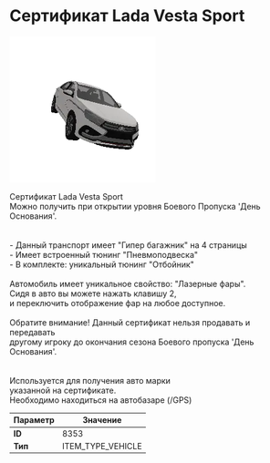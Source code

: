 # Сертификат Lada Vesta Sport

![Item Image](../img/8353.webp?raw=true)

Сертификат Lada Vesta Sport<br>Можно получить при открытии уровня Боевого Пропуска 'День Основания'.<br><br><br>- Данный транспорт имеет "Гипер багажник" на 4 страницы<br>- Имеет встроенный тюнинг "Пневмоподвеска"<br>- В комплекте: уникальный тюнинг "Отбойник"<br><br>Автомобиль имеет уникальное свойство: "Лазерные фары".<br>Сидя в авто вы можете нажать клавишу 2,<br>и переключить отображение фар на любое доступное.<br><br>Обратите внимание! Данный сертификат нельзя продавать и передавать<br>другому игроку до окончания сезона Боевого пропуска 'День Основания'.<br><br><br>Используется для получения авто марки <br>указанной на сертификате.<br>Необходимо находиться на автобазаре (/GPS)


| Параметр | Значение |
|----------|----------|
| **ID** | 8353 |
| **Тип** | ITEM_TYPE_VEHICLE |

